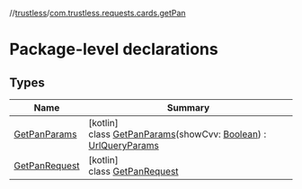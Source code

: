 //[trustless](../../index.md)/[com.trustless.requests.cards.getPan](index.md)

# Package-level declarations

## Types

| Name | Summary |
|---|---|
| [GetPanParams](-get-pan-params/index.md) | [kotlin]<br>class [GetPanParams](-get-pan-params/index.md)(showCvv: [Boolean](https://kotlinlang.org/api/latest/jvm/stdlib/kotlin/-boolean/index.html)) : [UrlQueryParams](../com.trustless.queryParams/-url-query-params/index.md) |
| [GetPanRequest](-get-pan-request/index.md) | [kotlin]<br>class [GetPanRequest](-get-pan-request/index.md) |
